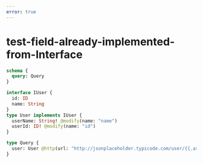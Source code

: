 ```yaml
---
error: true
---
```


# test-field-already-implemented-from-Interface

```graphql @config
schema {
  query: Query
}

interface IUser {
  id: ID
  name: String
}
type User implements IUser {
  userName: String! @modify(name: "name")
  userId: ID! @modify(name: "id")
}

type Query {
  user: User @http(url: "http://jsonplaceholder.typicode.com/user/{{.args.input.id}}", baseURL: "http://localhost:8080")
}
```
